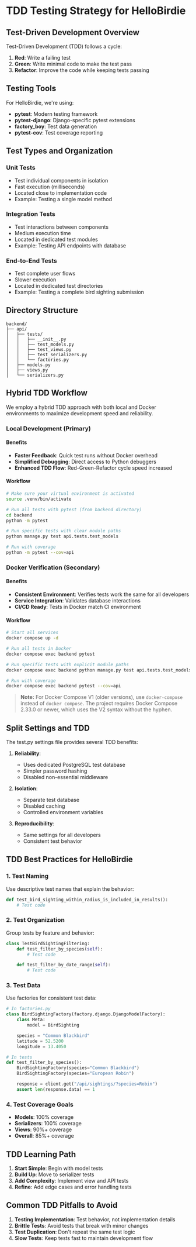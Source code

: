 # TDD Testing Strategy for HelloBirdie

## Test-Driven Development Overview

Test-Driven Development (TDD) follows a cycle:

1. **Red**: Write a failing test
2. **Green**: Write minimal code to make the test pass
3. **Refactor**: Improve the code while keeping tests passing

## Testing Tools

For HelloBirdie, we're using:

- **pytest**: Modern testing framework
- **pytest-django**: Django-specific pytest extensions
- **factory_boy**: Test data generation
- **pytest-cov**: Test coverage reporting

## Test Types and Organization

### Unit Tests

- Test individual components in isolation
- Fast execution (milliseconds)
- Located close to implementation code
- Example: Testing a single model method

### Integration Tests

- Test interactions between components
- Medium execution time
- Located in dedicated test modules
- Example: Testing API endpoints with database

### End-to-End Tests

- Test complete user flows
- Slower execution
- Located in dedicated test directories
- Example: Testing a complete bird sighting submission

## Directory Structure

```
backend/
├── api/
│   ├── tests/
│   │   ├── __init__.py
│   │   ├── test_models.py
│   │   ├── test_views.py
│   │   ├── test_serializers.py
│   │   └── factories.py
│   ├── models.py
│   ├── views.py
│   └── serializers.py
```

## Hybrid TDD Workflow

We employ a hybrid TDD approach with both local and Docker environments to maximize development speed and reliability.

### Local Development (Primary)

#### Benefits

- **Faster Feedback**: Quick test runs without Docker overhead
- **Simplified Debugging**: Direct access to Python debuggers
- **Enhanced TDD Flow**: Red-Green-Refactor cycle speed increased

#### Workflow

```bash
# Make sure your virtual environment is activated
source .venv/bin/activate

# Run all tests with pytest (from backend directory)
cd backend
python -m pytest

# Run specific tests with clear module paths
python manage.py test api.tests.test_models

# Run with coverage
python -m pytest --cov=api
```

### Docker Verification (Secondary)

#### Benefits

- **Consistent Environment**: Verifies tests work the same for all developers
- **Service Integration**: Validates database interactions
- **CI/CD Ready**: Tests in Docker match CI environment

#### Workflow

```bash
# Start all services
docker compose up -d

# Run all tests in Docker
docker compose exec backend pytest

# Run specific tests with explicit module paths
docker compose exec backend python manage.py test api.tests.test_models

# Run with coverage
docker compose exec backend pytest --cov=api
```

> **Note:** For Docker Compose V1 (older versions), use `docker-compose` instead of `docker compose`. The project requires Docker Compose 2.33.0 or newer, which uses the V2 syntax without the hyphen.

## Split Settings and TDD

The test.py settings file provides several TDD benefits:

1. **Reliability**:

   - Uses dedicated PostgreSQL test database
   - Simpler password hashing
   - Disabled non-essential middleware

2. **Isolation**:

   - Separate test database
   - Disabled caching
   - Controlled environment variables

3. **Reproducibility**:
   - Same settings for all developers
   - Consistent test behavior

## TDD Best Practices for HelloBirdie

### 1. Test Naming

Use descriptive test names that explain the behavior:

```python
def test_bird_sighting_within_radius_is_included_in_results():
    # Test code
```

### 2. Test Organization

Group tests by feature and behavior:

```python
class TestBirdSightingFiltering:
    def test_filter_by_species(self):
        # Test code

    def test_filter_by_date_range(self):
        # Test code
```

### 3. Test Data

Use factories for consistent test data:

```python
# In factories.py
class BirdSightingFactory(factory.django.DjangoModelFactory):
    class Meta:
        model = BirdSighting

    species = "Common Blackbird"
    latitude = 52.5200
    longitude = 13.4050

# In tests
def test_filter_by_species():
    BirdSightingFactory(species="Common Blackbird")
    BirdSightingFactory(species="European Robin")

    response = client.get("/api/sightings/?species=Robin")
    assert len(response.data) == 1
```

### 4. Test Coverage Goals

- **Models**: 100% coverage
- **Serializers**: 100% coverage
- **Views**: 90%+ coverage
- **Overall**: 85%+ coverage

## TDD Learning Path

1. **Start Simple**: Begin with model tests
2. **Build Up**: Move to serializer tests
3. **Add Complexity**: Implement view and API tests
4. **Refine**: Add edge cases and error handling tests

## Common TDD Pitfalls to Avoid

1. **Testing Implementation**: Test behavior, not implementation details
2. **Brittle Tests**: Avoid tests that break with minor changes
3. **Test Duplication**: Don't repeat the same test logic
4. **Slow Tests**: Keep tests fast to maintain development flow
